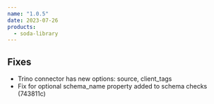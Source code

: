 ```yaml
---
name: "1.0.5"
date: 2023-07-26
products:
  - soda-library
---
```


## Fixes

* Trino connector has new options: source, client_tags
* Fix for optional schema_name property added to schema checks (743811c)

